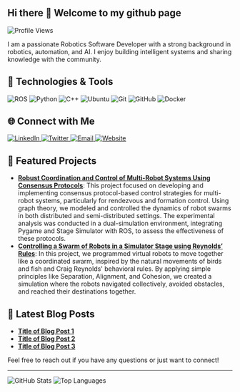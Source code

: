 
<!--
**adeola-jo/adeola-jo** is a ✨ _special_ ✨ repository because its `README.md` (this file) appears on your GitHub profile.

Here are some ideas to get you started:

- 🔭 I’m currently working on ...
- 🌱 I’m currently learning ...
- 👯 I’m looking to collaborate on ...
- 🤔 I’m looking for help with ...
- 💬 Ask me about ...
- 📫 How to reach me: ...
- 😄 Pronouns: ...
- ⚡ Fun fact: ...
-->
## Hi there 👋 Welcome to my github page

![Profile Views](https://komarev.com/ghpvc/?username=joseph&style=flat-square)

I am a passionate Robotics Software Developer with a strong background in robotics, automation, and AI. I enjoy building intelligent systems and sharing knowledge with the community.

## 🚀 Technologies & Tools

<p align="left">
  <img src="https://img.shields.io/badge/ROS-22314E?style=for-the-badge&logo=ros&logoColor=white" alt="ROS"/>
  <img src="https://img.shields.io/badge/Python-3776AB?style=for-the-badge&logo=python&logoColor=white" alt="Python"/>
  <img src="https://img.shields.io/badge/C++-00599C?style=for-the-badge&logo=c%2B%2B&logoColor=white" alt="C++"/>
  <img src="https://img.shields.io/badge/Ubuntu-E95420?style=for-the-badge&logo=ubuntu&logoColor=white" alt="Ubuntu"/>
  <img src="https://img.shields.io/badge/Git-F05032?style=for-the-badge&logo=git&logoColor=white" alt="Git"/>
  <img src="https://img.shields.io/badge/GitHub-181717?style=for-the-badge&logo=github&logoColor=white" alt="GitHub"/>
  <img src="https://img.shields.io/badge/Docker-2496ED?style=for-the-badge&logo=docker&logoColor=white" alt="Docker"/>
</p>

## 🌐 Connect with Me

<p align="left">
  <a href="https://linkedin.com/in/yourprofile" target="_blank">
    <img src="https://img.shields.io/badge/LinkedIn-0077B5?style=for-the-badge&logo=linkedin&logoColor=white" alt="LinkedIn"/>
  </a>
  <a href="https://twitter.com/yourprofile" target="_blank">
    <img src="https://img.shields.io/badge/Twitter-1DA1F2?style=for-the-badge&logo=twitter&logoColor=white" alt="Twitter"/>
  </a>
  <a href="mailto:youremail@example.com">
    <img src="https://img.shields.io/badge/Email-D14836?style=for-the-badge&logo=gmail&logoColor=white" alt="Email"/>
  </a>
  <a href="https://yourwebsite.com" target="_blank">
    <img src="https://img.shields.io/badge/Website-4285F4?style=for-the-badge&logo=google-chrome&logoColor=white" alt="Website"/>
  </a>
</p>

## 📂 Featured Projects

- **[Robust Coordination and Control of Multi-Robot Systems Using Consensus Protocols](https://github.com/MosesEbere/multi-robot-consensus)**:
  This project focused on developing and implementing consensus protocol-based control strategies for multi-robot systems, particularly for rendezvous and formation control. Using graph theory, we modeled and controlled the dynamics of robot swarms in both distributed and semi-distributed settings. The experimental analysis was conducted in a dual-simulation environment, integrating Pygame and Stage Simulator with ROS, to assess the effectiveness of these protocols.
- **[Controlling a Swarm of Robots in a Simulator Stage using Reynolds’ Rules](https://github.com/yourusername/project2)**:
  In this project, we programmed virtual robots to move together like a coordinated swarm, inspired by the natural movements of birds and fish and Craig Reynolds' behavioral rules. By applying simple principles like Separation, Alignment, and Cohesion, we created a simulation where the robots navigated collectively, avoided obstacles, and reached their destinations together.

## 📝 Latest Blog Posts

- **[Title of Blog Post 1](https://yourwebsite.com/blog/post1)**
- **[Title of Blog Post 2](https://yourwebsite.com/blog/post2)**
- **[Title of Blog Post 3](https://yourwebsite.com/blog/post3)**

Feel free to reach out if you have any questions or just want to connect!

---

![GitHub Stats](https://github-readme-stats.vercel.app/api?username=adeola-jo&show_icons=true&theme=radical)
![Top Languages](https://github-readme-stats.vercel.app/api/top-langs/?username=adeola-jo&layout=compact&theme=radical)

